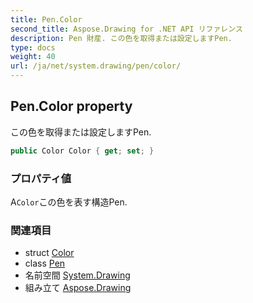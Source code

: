 ```yaml
---
title: Pen.Color
second_title: Aspose.Drawing for .NET API リファレンス
description: Pen 財産. この色を取得または設定しますPen.
type: docs
weight: 40
url: /ja/net/system.drawing/pen/color/
---
```

## Pen.Color property

この色を取得または設定しますPen.

```csharp
public Color Color { get; set; }
```

### プロパティ値

A`Color`この色を表す構造Pen.

### 関連項目

* struct [Color](../../color/)
* class [Pen](../)
* 名前空間 [System.Drawing](../../pen/)
* 組み立て [Aspose.Drawing](../../../)


